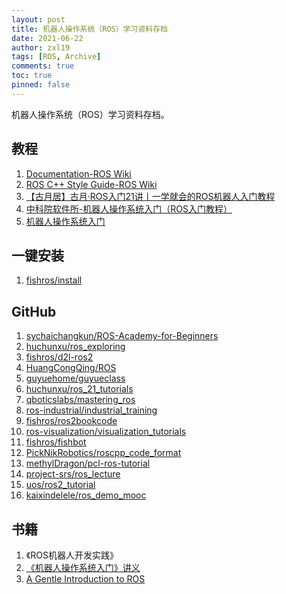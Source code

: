 ```yaml
---
layout: post
title: 机器人操作系统（ROS）学习资料存档
date: 2021-06-22
author: zxl19
tags: [ROS, Archive]
comments: true
toc: true
pinned: false
---
```


机器人操作系统（ROS）学习资料存档。

<!-- more -->

## 教程

1. [Documentation-ROS Wiki](https://wiki.ros.org)
2. [ROS C++ Style Guide-ROS Wiki](http://wiki.ros.org/CppStyleGuide)
3. [【古月居】古月·ROS入门21讲丨一学就会的ROS机器人入门教程](https://www.bilibili.com/video/BV1zt411G7Vn/)
4. [中科院软件所-机器人操作系统入门（ROS入门教程）](https://www.bilibili.com/video/BV1mJ411R7Ni/)
5. [机器人操作系统入门](https://www.icourse163.org/course/ISCAS-1002580008)

## 一键安装

1. [fishros/install](https://github.com/fishros/install)

## GitHub

1. [sychaichangkun/ROS-Academy-for-Beginners](https://github.com/sychaichangkun/ROS-Academy-for-Beginners)
2. [huchunxu/ros_exploring](https://github.com/huchunxu/ros_exploring)
3. [fishros/d2l-ros2](https://github.com/fishros/d2l-ros2)
4. [HuangCongQing/ROS](https://github.com/HuangCongQing/ROS)
5. [guyuehome/guyueclass](https://github.com/guyuehome/guyueclass)
6. [huchunxu/ros_21_tutorials](https://github.com/huchunxu/ros_21_tutorials)
7. [qboticslabs/mastering_ros](https://github.com/qboticslabs/mastering_ros)
8. [ros-industrial/industrial_training](https://github.com/ros-industrial/industrial_training)
9. [fishros/ros2bookcode](https://github.com/fishros/ros2bookcode)
10. [ros-visualization/visualization_tutorials](https://github.com/ros-visualization/visualization_tutorials)
11. [fishros/fishbot](https://github.com/fishros/fishbot)
12. [PickNikRobotics/roscpp_code_format](https://github.com/PickNikRobotics/roscpp_code_format)
13. [methylDragon/pcl-ros-tutorial](https://github.com/methylDragon/pcl-ros-tutorial)
14. [project-srs/ros_lecture](https://github.com/project-srs/ros_lecture)
15. [uos/ros2_tutorial](https://github.com/uos/ros2_tutorial)
16. [kaixindelele/ros_demo_mooc](https://github.com/kaixindelele/ros_demo_mooc)

## 书籍

1. 《ROS机器人开发实践》
2. [《机器人操作系统入门》讲义](https://sychaichangkun.gitbooks.io/ros-tutorial-icourse163/content/)
3. [A Gentle Introduction to ROS](https://cse.sc.edu/~jokane/agitr/)

